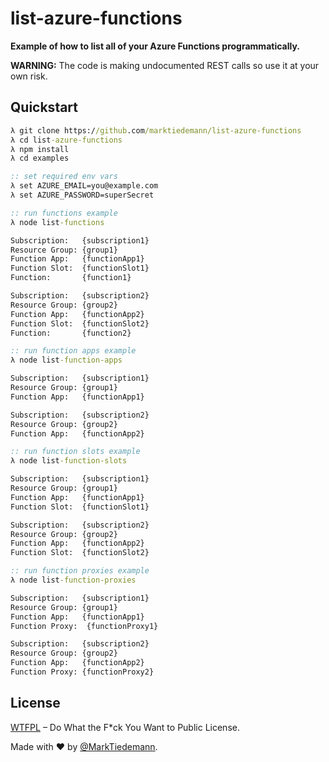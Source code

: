# list-azure-functions

**Example of how to list all of your Azure Functions programmatically.**

**WARNING:** The code is making undocumented REST calls so use it at your own risk.

## Quickstart

```bat
λ git clone https://github.com/marktiedemann/list-azure-functions
λ cd list-azure-functions
λ npm install
λ cd examples

:: set required env vars
λ set AZURE_EMAIL=you@example.com
λ set AZURE_PASSWORD=superSecret

:: run functions example
λ node list-functions

Subscription:   {subscription1}
Resource Group: {group1}
Function App:   {functionApp1}
Function Slot:  {functionSlot1}
Function:       {function1}

Subscription:   {subscription2}
Resource Group: {group2}
Function App:   {functionApp2}
Function Slot:  {functionSlot2}
Function:       {function2}

:: run function apps example
λ node list-function-apps

Subscription:   {subscription1}
Resource Group: {group1}
Function App:   {functionApp1}

Subscription:   {subscription2}
Resource Group: {group2}
Function App:   {functionApp2}

:: run function slots example
λ node list-function-slots

Subscription:   {subscription1}
Resource Group: {group1}
Function App:   {functionApp1}
Function Slot:  {functionSlot1}

Subscription:   {subscription2}
Resource Group: {group2}
Function App:   {functionApp2}
Function Slot:  {functionSlot2}

:: run function proxies example
λ node list-function-proxies

Subscription:   {subscription1}
Resource Group: {group1}
Function App:   {functionApp1}
Function Proxy:  {functionProxy1}

Subscription:   {subscription2}
Resource Group: {group2}
Function App:   {functionApp2}
Function Proxy: {functionProxy2}
```

## License

[WTFPL](http://www.wtfpl.net/) – Do What the F*ck You Want to Public License.

Made with :heart: by [@MarkTiedemann](https://twitter.com/MarkTiedemannDE).